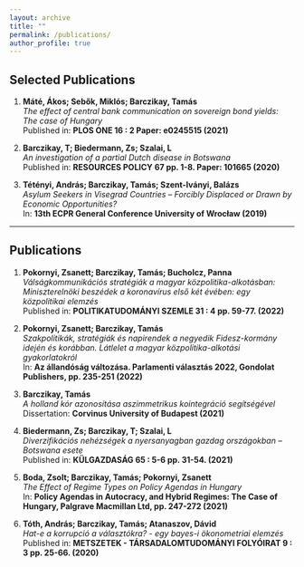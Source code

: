```yaml
---
layout: archive
title: ""
permalink: /publications/
author_profile: true
---
```


## Selected Publications

1. **Máté, Ákos; Sebők, Miklós; Barczikay, Tamás**  
   *The effect of central bank communication on sovereign bond yields: The case of Hungary*  
   Published in: **PLOS ONE 16 : 2 Paper: e0245515 (2021)**

2. **Barczikay, T; Biedermann, Zs; Szalai, L**  
   *An investigation of a partial Dutch disease in Botswana*  
   Published in: **RESOURCES POLICY 67 pp. 1-8. Paper: 101665 (2020)**

3. **Tétényi, András; Barczikay, Tamás; Szent-Iványi, Balázs**  
   *Asylum Seekers in Visegrad Countries – Forcibly Displaced or Drawn by Economic Opportunities?*  
   In: **13th ECPR General Conference University of Wrocław (2019)**

---

## Publications

1. **Pokornyi, Zsanett; Barczikay, Tamás; Bucholcz, Panna**  
   *Válságkommunikációs stratégiák a magyar közpolitika-alkotásban: Miniszterelnöki beszédek a koronavírus első két évében: egy közpolitikai elemzés*  
   Published in: **POLITIKATUDOMÁNYI SZEMLE 31 : 4 pp. 59-77. (2022)**

2. **Pokornyi, Zsanett; Barczikay, Tamás**  
   *Szakpolitikák, stratégiák és napirendek a negyedik Fidesz-kormány idején és korábban. Látlelet a magyar közpolitika-alkotási gyakorlatokról*  
   In: **Az állandóság változása. Parlamenti választás 2022, Gondolat Publishers, pp. 235-251 (2022)**

3. **Barczikay, Tamás**  
   *A holland kór azonosítása aszimmetrikus kointegráció segítségével*  
   Dissertation: **Corvinus University of Budapest (2021)**

4. **Biedermann, Zs; Barczikay, T; Szalai, L**  
   *Diverzifikációs nehézségek a nyersanyagban gazdag országokban – Botswana esete*  
   Published in: **KÜLGAZDASÁG 65 : 5-6 pp. 31-54. (2021)**

5. **Boda, Zsolt; Barczikay, Tamás; Pokornyi, Zsanett**  
   *The Effect of Regime Types on Policy Agendas in Hungary*  
   In: **Policy Agendas in Autocracy, and Hybrid Regimes: The Case of Hungary, Palgrave Macmillan Ltd, pp. 247-272 (2021)**

6. **Tóth, András; Barczikay, Tamás; Atanaszov, Dávid**  
   *Hat-e a korrupció a választókra? - egy bayes-i ökonometriai elemzés*  
   Published in: **METSZETEK - TÁRSADALOMTUDOMÁNYI FOLYÓIRAT 9 : 3 pp. 25-66. (2020)**
 
